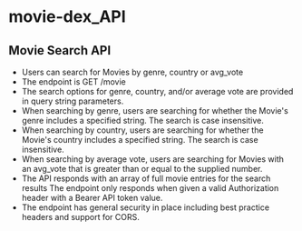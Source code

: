 # movie-dex_API
## Movie Search API
- Users can search for Movies by genre, country or avg_vote
- The endpoint is GET /movie
- The search options for genre, country, and/or average vote are provided in query string parameters.
- When searching by genre, users are searching for whether the Movie's genre includes a specified string. The search is case insensitive.
- When searching by country, users are searching for whether the Movie's country includes a specified string. The search is case insensitive.
- When searching by average vote, users are searching for Movies with an avg_vote that is greater than or equal to the supplied number.
- The API responds with an array of full movie entries for the search results
The endpoint only responds when given a valid Authorization header with a Bearer API token value.
- The endpoint has general security in place including best practice headers and support for CORS.

